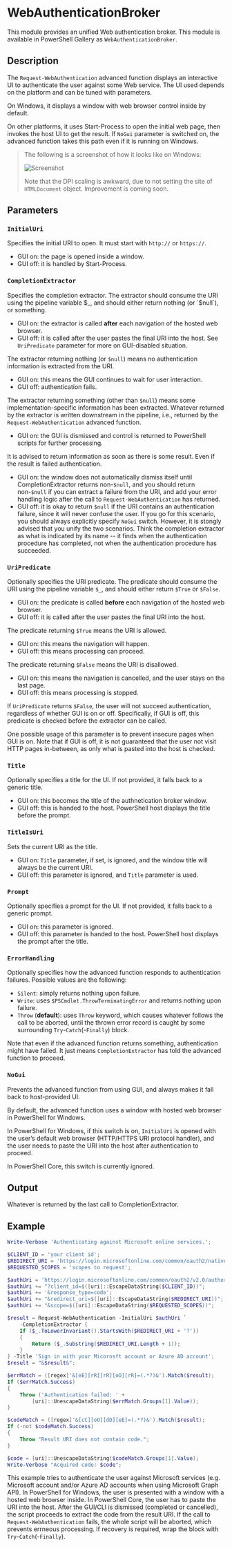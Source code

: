# WebAuthenticationBroker

This module provides an unified Web authentication broker. This module is available in PowerShell Gallery as `WebAuthenticationBroker`.

## Description

The `Request-WebAuthentication` advanced function displays an interactive UI to authenticate the user against some Web service. The UI used depends on the platform and can be tuned with parameters.

On Windows, it displays a window with web browser control inside by default.

On other platforms, it uses Start-Process to open the initial web page, then invokes the host UI to get the result. If `NoGui` parameter is switched on, the advanced function takes this path even if it is running on Windows.

> The following is a screenshot of how it looks like on Windows:
> 
> ![Screenshot](example.png)
> 
> Note that the DPI scaling is awkward, due to not setting the site of `HTMLDocument` object. Improvement is coming soon.

## Parameters

### `InitialUri`

Specifies the initial URI to open. It must start with `http://` or `https://`.

- GUI on: the page is opened inside a window.
- GUI off: it is handled by Start-Process.

### `CompletionExtractor`

Specifies the completion extractor. The extractor should consume the URI using the pipeline variable $_, and should either return nothing (or `$null`), or something.

- GUI on: the extractor is called **after** each navigation of the hosted web browser.
- GUI off: it is called after the user pastes the final URI into the host. See `UriPredicate` parameter for more on GUI-disabled situation.

The extractor returning nothing (or `$null`) means no authentication information is extracted from the URI.

- GUI on: this means the GUI continues to wait for user interaction.
- GUI off: authentication fails.

The extractor returning something (other than `$null`) means some implementation-specific information has been extracted. Whatever returned by the extractor is written downstream in the pipeline, i.e., returned by the `Request-WebAuthentication` advanced function.

- GUI on: the GUI is dismissed and control is returned to PowerShell scripts for further processing.

It is advised to return information as soon as there is some result. Even if the result is failed authentication.

- GUI on: the window does not automatically dismiss itself until CompletionExtractor returns non-`$null`, and you should return non-`$null` if you can extract a failure from the URI, and add your error handling logic after the call to `Request-WebAuthentication` has returned.
- GUI off: it is okay to return `$null` if the URI contains an authentication failure, since it will never confuse the user. If you go for this scenario, you should always explicitly specify `NoGui` switch. However, it is stongly advised that you unify the two scenarios. Think the completion extractor as what is indicated by its name -- it finds when the authentication procedure has completed, not when the authentication procedure has succeeded.

### `UriPredicate`

Optionally specifies the URI predicate. The predicate should consume the URI using the pipeline variable `$_`, and should either return `$True` or `$False`.

- GUI on: the predicate is called **before** each navigation of the hosted web browser.
- GUI off: it is called after the user pastes the final URI into the host.

The predicate returning `$True` means the URI is allowed.

- GUI on: this means the navigation will happen.
- GUI off: this means processing can proceed.

The predicate returning `$False` means the URI is disallowed.

- GUI on: this means the navigation is cancelled, and the user stays on the last page.
- GUI off: this means processing is stopped.

If `UriPredicate` returns `$False`, the user will not succeed authentication, regardless of whether GUI is on or off. Specifically, if GUI is off, this predicate is checked before the extractor can be called.

One possible usage of this parameter is to prevent insecure pages when GUI is on. Note that if GUI is off, it is not guaranteed that the user not visit HTTP pages in-between, as only what is pasted into the host is checked.

### `Title`

Optionally specifies a title for the UI. If not provided, it falls back to a generic title.

- GUI on: this becomes the title of the authnetication broker window.
- GUI off: this is handed to the host. PowerShell host displays the title before the prompt.

### `TitleIsUri`

Sets the current URI as the title.

- GUI on: `Title` parameter, if set, is ignored, and the window title will always be the current URI.
- GUI off: this parameter is ignored, and `Title` parameter is used.

### `Prompt`

Optionally specifies a prompt for the UI. If not provided, it falls back to a generic prompt.

- GUI on: this parameter is ignored.
- GUI off: this parameter is handed to the host. PowerShell host displays the prompt after the title.

### `ErrorHandling`

Optionally specifies how the advanced function responds to authentication failures. Possible values are the following:

- `Silent`: simply returns nothing upon failure.
- `Write`: uses `$PSCmdlet.ThrowTerminatingError` and returns nothing upon failure.
- `Throw` (**default**): uses `Throw` keyword, which causes whatever follows the call to be aborted, until the thrown error record is caught by some surrounding `Try`-`Catch`(-`Finally`) block.

Note that even if the advanced function returns something, authentication might have failed. It just means `CompletionExtractor` has told the advanced function to proceed.

### `NoGui`

Prevents the advanced function from using GUI, and always makes it fall back to host-provided UI.

By default, the advanced function uses a window with hosted web browser in PowerShell for Windows.

In PowerShell for Windows, if this switch is on, `InitialUri` is opened with the user’s default web browser (HTTP/HTTPS URI protocol handler), and the user needs to paste the URI into the host after authentication to proceed.

In PowerShell Core, this switch is currently ignored.

## Output

Whatever is returned by the last call to CompletionExtractor.

## Example

```PowerShell
Write-Verbose 'Authenticating against Microsoft online services.';

$CLIENT_ID = 'your client id';
$REDIRECT_URI = 'https://login.microsoftonline.com/common/oauth2/nativeclient';
$REQUESTED_SCOPES = 'scopes to request';

$authUri = 'https://login.microsoftonline.com/common/oauth2/v2.0/authorize';
$authUri += "?client_id=$([uri]::EscapeDataString($CLIENT_ID))";
$authUri += '&response_type=code';
$authUri += "&redirect_uri=$([uri]::EscapeDataString($REDIRECT_URI))";
$authUri += "&scope=$([uri]::EscapeDataString($REQUESTED_SCOPES))";

$result = Request-WebAuthentication -InitialUri $authUri `
    -CompletionExtractor {
    If ($_.ToLowerInvariant().StartsWith($REDIRECT_URI + '?'))
    {
        Return ($_.Substring($REDIRECT_URI.Length + 1));
    }
} -Title 'Sign in with your Micorosft account or Azure AD account';
$result = "&$result&";

$errMatch = ([regex]'&[eE][rR][rR][oO][rR]=(.*?)&').Match($result);
If ($errMatch.Success)
{
    Throw ('Authentication failed: ' +
        [uri]::UnescapeDataString($errMatch.Groups[1].Value));
}

$codeMatch = ([regex]'&[cC][oO][dD][eE]=(.*?)&').Match($result);
If (-not $codeMatch.Success)
{
    Throw "Result URI does not contain code.";
}

$code = [uri]::UnescapeDataString($codeMatch.Groups[1].Value);
Write-Verbose "Acquired code: $code";
```

This example tries to authenticate the user against Microsoft services (e.g. Microsoft account and/or Azure AD accounts when using Microsoft Graph API). In PowerShell for Windows, the user is presented with a window with a hosted web browser inside. In PowerShell Core, the user has to paste the URI into the host. After the GUI/CLI is dismissed (completed or cancelled), the script proceeds to extract the code from the result URI. If the call to `Request-WebAuthentication` fails, the whole script will be aborted, which prevents errneous processing. If recovery is required, wrap the block with `Try`-`Catch`(-`Finally`).
